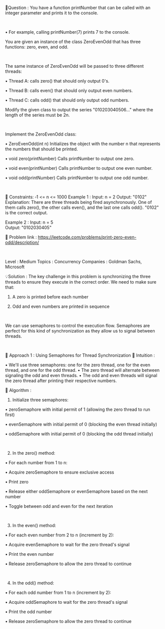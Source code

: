 🧐Question :
You have a function printNumber that can be called with an integer parameter and prints it to the console.

‍

• For example, calling printNumber(7) prints 7 to the console.

You are given an instance of the class ZeroEvenOdd that has three functions: zero, even, and odd.

‍

‍The same instance of ZeroEvenOdd will be passed to three different threads:

• Thread A: calls zero() that should only output 0's.

• Thread B: calls even() that should only output even numbers.

• Thread C: calls odd() that should only output odd numbers.

Modify the given class to output the series "010203040506..." where the length of the series must be 2n.

‍

Implement the ZeroEvenOdd class:

• ZeroEvenOdd(int n) Initializes the object with the number n that represents the numbers that should be printed.

• void zero(printNumber) Calls printNumber to output one zero.

• void even(printNumber) Calls printNumber to output one even number.

• void odd(printNumber) Calls printNumber to output one odd number.

‍

🚧 Constraints: 
▫️1 <= n <= 1000
Example 1 : 
Input: n = 2
Output: "0102"
Explanation: There are three threads being fired asynchronously.
One of them calls zero(), the other calls even(), and the last one calls odd().
"0102" is the correct output.
	
Example 2 : 
Input: n = 5	
Output: "0102030405"
‍

🔗 Problem link : https://leetcode.com/problems/print-zero-even-odd/description/

‍

Level : Medium
Topics : Concurrency 
Companies : Goldman Sachs, Microsoft
‍‍

💡Solution :
The key challenge in this problem is synchronizing the three threads to ensure they execute in the correct order. We need to make sure that:

1. A zero is printed before each number

2. Odd and even numbers are printed in sequence

‍

We can use semaphores to control the execution flow. Semaphores are perfect for this kind of synchronization as they allow us to signal between threads.

‍

🧩 Approach 1 : Using Semaphores for Thread Synchronization
🧠 Intuition :

• We'll use three semaphores: one for the zero thread, one for the even thread, and one for the odd thread.
• The zero thread will alternate between signaling the odd and even threads.
• The odd and even threads will signal the zero thread after printing their respective numbers.
‍

🤖 Algorithm :
1. Initialize three semaphores: 

• zeroSemaphore with initial permit of 1 (allowing the zero thread to run first)

• evenSemaphore with initial permit of 0 (blocking the even thread initially)

• oddSemaphore with initial permit of 0 (blocking the odd thread initially)

‍

2. In the zero() method: 

• For each number from 1 to n: 

• Acquire zeroSemaphore to ensure exclusive access

• Print zero

• Release either oddSemaphore or evenSemaphore based on the next number

• Toggle between odd and even for the next iteration

‍

3. In the even() method: 

• For each even number from 2 to n (increment by 2): 

• Acquire evenSemaphore to wait for the zero thread's signal

• Print the even number

• Release zeroSemaphore to allow the zero thread to continue

‍

4. In the odd() method: 

• For each odd number from 1 to n (increment by 2): 

• Acquire oddSemaphore to wait for the zero thread's signal

• Print the odd number

• Release zeroSemaphore to allow the zero thread to continue